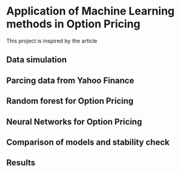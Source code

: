 # Application of Machine Learning methods in Option Pricing

This project is inspired by the article 

## Data simulation 

## Parcing data from Yahoo Finance

## Random forest for Option Pricing

## Neural Networks for Option Pricing 

## Comparison of models and stability check

## Results
